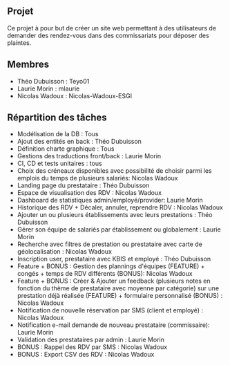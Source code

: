 ## Projet

Ce projet à pour but de créer un site web permettant à des utilisateurs de demander des rendez-vous dans des commissariats pour déposer des plaintes.

## Membres

- Théo Dubuisson : Teyo01
- Laurie Morin : mlaurie
- Nicolas Wadoux : Nicolas-Wadoux-ESGI

## Répartition des tâches

- Modélisation de la DB : Tous
- Ajout des entités en back : Théo Dubuisson
- Définition charte graphique : Tous
- Gestions des traductions front/back : Laurie Morin
- CI, CD et tests unitaires : tous
- Choix des créneaux disponibles avec possibilité de choisir parmi les emplois du temps de plusieurs salariés: Nicolas Wadoux
- Landing page du prestataire : Théo Dubuisson
- Espace de visualisation des RDV : Nicolas Wadoux
- Dashboard de statistiques admin/employé/provider: Laurie Morin
- Historique des RDV + Décaler, annuler, reprendre RDV : Nicolas Wadoux
- Ajouter un ou plusieurs établissements avec leurs prestations : Théo Dubuisson
- Gérer son équipe de salariés par établissement ou globalement : Laurie Morin
- Recherche avec filtres de prestation ou prestataire avec carte de géolocalisation : Nicolas Wadoux
- Inscription user, prestataire avec KBIS et employé : Théo Dubuisson
- Feature + BONUS : Gestion des plannings d'équipes (FEATURE) + congés + temps de RDV différents (BONUS): Nicolas Wadoux
- Feature + BONUS : Créer & Ajouter un feedback (plusieurs notes en fonction du thème de prestataire avec moyenne par catégorie) sur une prestation déjà réalisée (FEATURE) + formulaire personnalisé (BONUS) : Nicolas Wadoux
- Notification de nouvelle réservation par SMS (client et employé) : Nicolas Wadoux
- Notification e-mail demande de nouveau prestataire (commissaire): Laurie Morin
- Validation des prestataires par admin : Laurie Morin
- BONUS : Rappel des RDV par SMS : Nicolas Wadoux
- BONUS : Export CSV des RDV : Nicolas Wadoux
